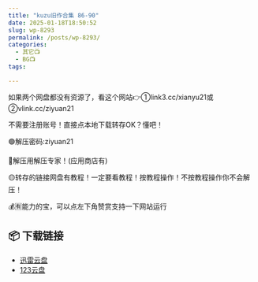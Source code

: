 ```yaml
---
title: "kuzu旧作合集 86-90"
date: 2025-01-18T18:50:52
slug: wp-8293
permalink: /posts/wp-8293/
categories:
  - 其它📺
  - BG📺
tags:

---
```


如果两个网盘都没有资源了，看这个网站👉①link3.cc/xianyu21或②vlink.cc/ziyuan21

不需要注册账号！直接点本地下载转存OK？懂吧！

🟢解压密码:ziyuan21

🔵解压用解压专家！(应用商店有)

🟡转存的链接网盘有教程！一定要看教程！按教程操作！不按教程操作你不会解压！

💰🈶能力的宝，可以点左下角赞赏支持一下网站运行

## 📦 下载链接
- [迅雷云盘](https://blziyuan21.com/pay-download/8293?key=fed9b8c39e&down_id=0)
- [123云盘](https://blziyuan21.com/pay-download/8293?key=fed9b8c39e&down_id=1)

